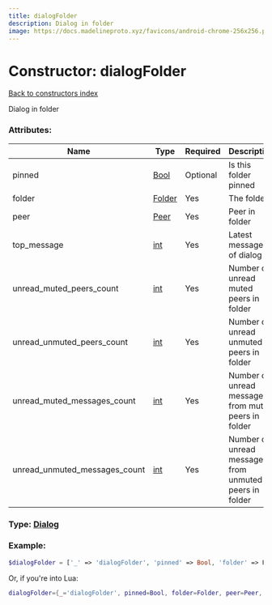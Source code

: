 ```yaml
---
title: dialogFolder
description: Dialog in folder
image: https://docs.madelineproto.xyz/favicons/android-chrome-256x256.png
---
```

# Constructor: dialogFolder  
[Back to constructors index](index.md)



Dialog in folder

### Attributes:

| Name     |    Type       | Required | Description |
|----------|---------------|----------|-------------|
|pinned|[Bool](../types/Bool.md) | Optional|Is this folder pinned|
|folder|[Folder](../types/Folder.md) | Yes|The folder|
|peer|[Peer](../types/Peer.md) | Yes|Peer in folder|
|top\_message|[int](../types/int.md) | Yes|Latest message ID of dialog|
|unread\_muted\_peers\_count|[int](../types/int.md) | Yes|Number of unread muted peers in folder|
|unread\_unmuted\_peers\_count|[int](../types/int.md) | Yes|Number of unread unmuted peers in folder|
|unread\_muted\_messages\_count|[int](../types/int.md) | Yes|Number of unread messages from muted peers in folder|
|unread\_unmuted\_messages\_count|[int](../types/int.md) | Yes|Number of unread messages from unmuted peers in folder|



### Type: [Dialog](../types/Dialog.md)


### Example:

```php
$dialogFolder = ['_' => 'dialogFolder', 'pinned' => Bool, 'folder' => Folder, 'peer' => Peer, 'top_message' => int, 'unread_muted_peers_count' => int, 'unread_unmuted_peers_count' => int, 'unread_muted_messages_count' => int, 'unread_unmuted_messages_count' => int];
```  


Or, if you're into Lua:

```lua
dialogFolder={_='dialogFolder', pinned=Bool, folder=Folder, peer=Peer, top_message=int, unread_muted_peers_count=int, unread_unmuted_peers_count=int, unread_muted_messages_count=int, unread_unmuted_messages_count=int}

```


